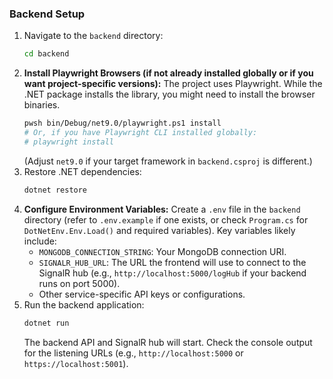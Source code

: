### Backend Setup

1.  Navigate to the `backend` directory:
    ```bash
    cd backend
    ```
2.  **Install Playwright Browsers (if not already installed globally or if you want project-specific versions):**
    The project uses Playwright. While the .NET package installs the library, you might need to install the browser binaries.
    ```bash
    pwsh bin/Debug/net9.0/playwright.ps1 install 
    # Or, if you have Playwright CLI installed globally:
    # playwright install
    ```
    (Adjust `net9.0` if your target framework in `backend.csproj` is different.)
3.  Restore .NET dependencies:
    ```bash
    dotnet restore
    ```
4.  **Configure Environment Variables:**
    Create a `.env` file in the `backend` directory (refer to `.env.example` if one exists, or check `Program.cs` for `DotNetEnv.Env.Load()` and required variables).
    Key variables likely include:
    *   `MONGODB_CONNECTION_STRING`: Your MongoDB connection URI.
    *   `SIGNALR_HUB_URL`: The URL the frontend will use to connect to the SignalR hub (e.g., `http://localhost:5000/logHub` if your backend runs on port 5000).
    *   Other service-specific API keys or configurations.
5.  Run the backend application:
    ```bash
    dotnet run
    ```
    The backend API and SignalR hub will start. Check the console output for the listening URLs (e.g., `http://localhost:5000` or `https://localhost:5001`).